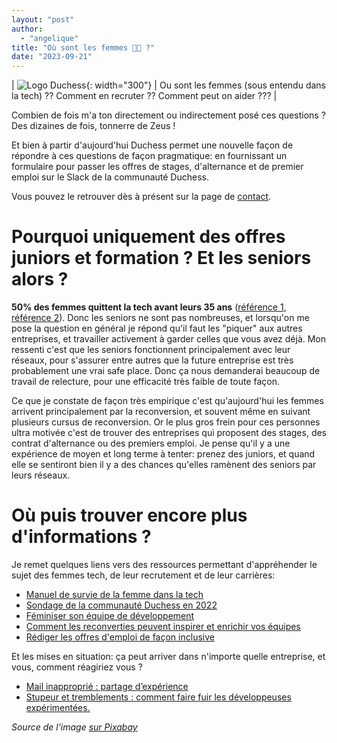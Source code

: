 ```yaml
---
layout: "post"
author:
  - "angelique"
title: "Où sont les femmes 🎤🎶 ?"
date: "2023-09-21"
---
```


| ![Logo Duchess](/assets/2023/09/formulaire-stage-image.jpg){: width="300"} | Ou sont les femmes (sous entendu dans la tech) ?? Comment en recruter ?? Comment peut on aider ??? |

Combien de fois m'a ton directement ou indirectement posé ces questions ? Des dizaines de fois, tonnerre de Zeus !

Et bien à partir d'aujourd'hui Duchess permet une nouvelle façon de répondre à ces questions de façon pragmatique: en fournissant un formulaire pour passer les offres de stages, d'alternance et de premier emploi sur le Slack de la communauté Duchess.

Vous pouvez le retrouver dès à présent sur la page de [contact](https://www.duchess-france.fr/contact/).

# Pourquoi uniquement des offres juniors et formation ? Et les seniors alors ?

**50% des femmes quittent la tech avant leurs 35 ans** ([référence 1](https://www.developpez.com/actu/309332/La-moitie-des-femmes-dans-l-IT-quittent-leur-emploi-avant-35-ans-selon-une-enquete-dont-la-majorite-des-repondantes-designent-la-culture-d-entreprise-non-inclusive-comme-la-cause/), [référence 2](https://welovedevs.com/fr/articles/la-moitie-des-femmes-dans-lit-quittent-leur-emploi-apres-35-ans/)). Donc les seniors ne sont pas nombreuses, et lorsqu'on me pose la question en général je répond qu'il faut les "piquer" aux autres entreprises, et travailler activement à garder celles que vous avez déjà.
Mon ressenti c'est que les seniors fonctionnent principalement avec leur réseaux, pour s'assurer entre autres que la future entreprise est très probablement une vrai safe place.
Donc ça nous demanderai beaucoup de travail de relecture, pour une efficacité très faible de toute façon.

Ce que je constate de façon très empirique c'est qu'aujourd'hui les femmes arrivent principalement par la reconversion, et souvent même en suivant plusieurs cursus de reconversion.
Or le plus gros frein pour ces personnes ultra motivée c'est de trouver des entreprises qui proposent des stages, des contrat d'alternance ou des premiers emploi.
Je pense qu'il y a une expérience de moyen et long terme à tenter: prenez des juniors, et quand elle se sentiront bien il y a des chances qu'elles ramènent des seniors par leurs réseaux.

# Où puis trouver encore plus d'informations ?

Je remet quelques liens vers des ressources permettant d'appréhender le sujet des femmes tech, de leur recrutement et de leur carrières:

- [Manuel de survie de la femme dans la tech](https://www.duchess-france.fr/dossier/women%20in%20tech/alli%C3%A9s/2023/01/15/manuel-survie-femme-tech.html)
- [Sondage de la communauté Duchess en 2022](https://www.duchess-france.fr/meetup/2022/11/01/sondage-anniversaire.html)
- [Féminiser son équipe de développement](https://www.duchess-france.fr/coup-de-coeur/2021/05/12/feminiser-son-equipe-de-developpement.html)
- [Comment les reconverties peuvent inspirer et enrichir vos équipes](https://youtu.be/IkGmrCHquuk)
- [Rédiger les offres d'emploi de façon inclusive](https://www.welcometothejungle.com/fr/articles/feminiser-offres-emploi)

Et les mises en situation: ça peut arriver dans n'importe quelle entreprise, et vous, comment réagiriez vous ?
- [Mail inapproprié : partage d’expérience](https://www.duchess-france.fr/coup%20de%20gueule/2022/06/20/mail-inapproprie.html)
- [Stupeur et tremblements : comment faire fuir les développeuses expérimentées.](https://www.duchess-france.fr/coup%20de%20gueule/sexisme/2023/03/06/stupeur-et-trembements.html)


*Source de l'image [sur Pixabay](https://pixabay.com/photos/cyber-security-network-internet-2366904/)*